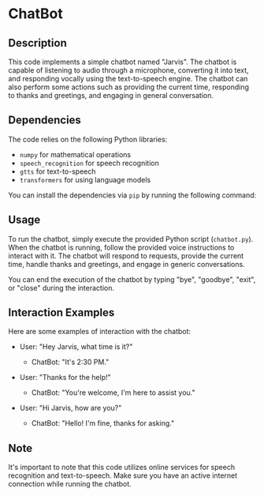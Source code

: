 # ChatBot

## Description
This code implements a simple chatbot named "Jarvis". The chatbot is capable of listening to audio through a microphone, converting it into text, and responding vocally using the text-to-speech engine. The chatbot can also perform some actions such as providing the current time, responding to thanks and greetings, and engaging in general conversation.

## Dependencies
The code relies on the following Python libraries:
- `numpy` for mathematical operations
- `speech_recognition` for speech recognition
- `gtts` for text-to-speech
- `transformers` for using language models

You can install the dependencies via `pip` by running the following command:

## Usage
To run the chatbot, simply execute the provided Python script (`chatbot.py`). When the chatbot is running, follow the provided voice instructions to interact with it. The chatbot will respond to requests, provide the current time, handle thanks and greetings, and engage in generic conversations.

You can end the execution of the chatbot by typing "bye", "goodbye", "exit", or "close" during the interaction.

## Interaction Examples
Here are some examples of interaction with the chatbot:

- User: "Hey Jarvis, what time is it?"
  - ChatBot: "It's 2:30 PM."
  
- User: "Thanks for the help!"
  - ChatBot: "You're welcome, I'm here to assist you."

- User: "Hi Jarvis, how are you?"
  - ChatBot: "Hello! I'm fine, thanks for asking."

## Note
It's important to note that this code utilizes online services for speech recognition and text-to-speech. Make sure you have an active internet connection while running the chatbot.
